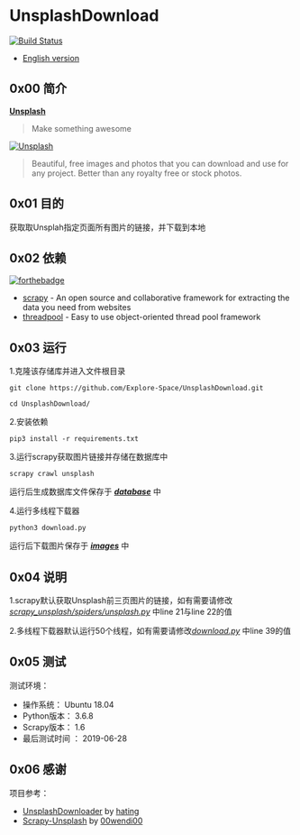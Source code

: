 # UnsplashDownload

[![Build Status](https://travis-ci.org/Explore-Space/UnsplashDownload.svg?branch=master)](https://travis-ci.org/Explore-Space/UnsplashDownload)

- [English version](https://github.com/Explore-Space/UnsplashDownload/blob/master/README.md)

## 0x00 简介

**[Unsplash](https://unsplash.com/)**

>Make something awesome

[![Unsplash](https://images.unsplash.com/moment-1544716590524-4fc5a168786e?dpr=3&auto=format&fit=crop&w=600&q=60 "Unsplash")](https://unsplash.com/)

> Beautiful, free images and photos that you can download and use for any project. Better than any royalty free or stock photos.

## 0x01 目的

获取取Unsplah指定页面所有图片的链接，并下载到本地

## 0x02 依赖

[![forthebadge](https://forthebadge.com/images/badges/made-with-python.svg)](https://forthebadge.com)

- [scrapy](https://scrapy.org/) - An open source and collaborative framework for extracting the data you need from websites
- [threadpool](https://pypi.org/project/threadpool/) - Easy to use object-oriented thread pool framework

## 0x03 运行
1.克隆该存储库并进入文件根目录

```
git clone https://github.com/Explore-Space/UnsplashDownload.git
```

```
cd UnsplashDownload/
```

2.安装依赖

```
pip3 install -r requirements.txt
```

3.运行scrapy获取图片链接并存储在数据库中

```
scrapy crawl unsplash
```

运行后生成数据库文件保存于 [***database***](https://github.com/Explore-Space/UnsplashDownload/tree/master/database) 中

4.运行多线程下载器

```
python3 download.py
```

运行后下载图片保存于 [***images***](https://github.com/Explore-Space/UnsplashDownload/tree/master/images) 中

## 0x04 说明

1.scrapy默认获取Unsplash前三页图片的链接，如有需要请修改 [*scrapy_unsplash/spiders/unsplash.py*](https://github.com/Explore-Space/UnsplashDownload/blob/master/scrapy_unsplash/spiders/unsplash.py) 中line 21与line 22的值

2.多线程下载器默认运行50个线程，如有需要请修改[*download.py*](https://github.com/Explore-Space/UnsplashDownload/blob/master/download.py) 中line 39的值

## 0x05 测试

测试环境：

- 操作系统： Ubuntu 18.04
- Python版本： 3.6.8
- Scrapy版本： 1.6
- 最后测试时间 ： 2019-06-28

## 0x06 感谢

项目参考：

- [UnsplashDownloader](https://github.com/hating/UnsplashDownloader) by  [hating](https://github.com/hating)
- [Scrapy-Unsplash](https://github.com/00wendi00/Scrapy-Unsplash) by [00wendi00](https://github.com/00wendi00)
